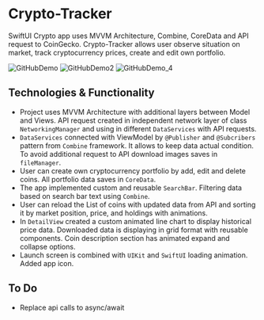 # Crypto-Tracker
SwiftUI Crypto app uses MVVM Architecture, Combine, CoreData and API request to CoinGecko. Crypto-Tracker allows user observe situation on market, track cryptocurrency prices, create and edit own portfolio.

![GitHubDemo](https://user-images.githubusercontent.com/94032706/170973512-b4d5ef65-78cf-45c9-8fc7-9f8519b1ab2a.png)
![GitHubDemo2](https://user-images.githubusercontent.com/94032706/170973696-1844de22-ca79-4738-9918-67f2f182d917.png)
![GitHubDemo_4](https://user-images.githubusercontent.com/94032706/170973253-a15d0861-abc8-49b2-b144-318a2dd23b7f.png)


## Technologies & Functionality 

- Project uses MVVM Architecture with additional layers between Model and Views. API request created in independent network layer of class `NetworkingManager` and using in different `DataServices` with API requests.
- `DataServices` connected with ViewModel by `@Publisher` and `@Subcribers` pattern from `Combine` framework. It allows to keep data actual condition. To avoid additional request to API download images saves in `fileManager`.
- User can create own cryptocurrency portfolio by add, edit and delete coins. All portfolio data saves in `CoreData`.
- The app implemented custom and reusable `SearchBar`. Filtering data based on search bar text using `Combine`.
- User can reload the List of coins with updated data from API and sorting it by market position, price, and holdings with animations.
- In `DetailView` created a custom animated line chart to display historical price data. Downloaded data is displaying in grid format with reusable components. Coin description section has animated expand and collapse options.
- Launch screen is combined with `UIKit` and `SwiftUI` loading animation. Added app icon.


## To Do
- Replace api calls to async/await
